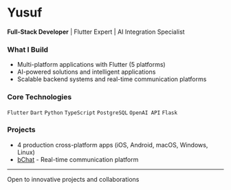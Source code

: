 # Yusuf

**Full-Stack Developer** | Flutter Expert | AI Integration Specialist

### What I Build
- Multi-platform applications with Flutter (5 platforms)
- AI-powered solutions and intelligent applications
- Scalable backend systems and real-time communication platforms

### Core Technologies
`Flutter` `Dart` `Python` `TypeScript` `PostgreSQL` `OpenAI API` `Flask`

### Projects
- 4 production cross-platform apps (iOS, Android, macOS, Windows, Linux)
- [bChat](https://github.com/Exquve/bChat) - Real-time communication platform

---

Open to innovative projects and collaborations
